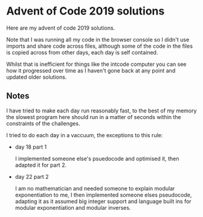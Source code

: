 # Advent of Code 2019 solutions

Here are my advent of code 2019 solutions.

Note that I was running all my code in the browser console so I didn't use imports and share code across files,
although some of the code in the files is copied across from other days, each day is self contained.

Whilst that is inefficient for things like the intcode computer you can see how it progressed over time as I haven't gone 
back at any point and updated older solutions.

## Notes

I have tried to make each day run reasonably fast, to the best of my memory the slowest program here should run in a matter
of seconds within the constraints of the challenges.

I tried to do each day in a vaccuum, the exceptions to this rule:

- day 18 part 1

  I implemented someone else's psuedocode and optimised it, then adapted it for part 2.

- day 22 part 2

  I am no mathematician and needed someone to explain modular exponentiation to me, I then implemented
someone elses pseudocode, adapting it as it assumed big integer support and language built ins for modular exponentiation
and modular inverses.